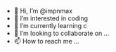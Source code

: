 - 👋 Hi, I’m @impnmax
- 👀 I’m interested in coding
- 🌱 I’m currently learning c
- 💞️ I’m looking to collaborate on ...
- 📫 How to reach me ...

<!---
impnmax/impnmax is a ✨ special ✨ repository because its `README.md` (this file) appears on your GitHub profile.
You can click the Preview link to take a look at your changes.
--->
